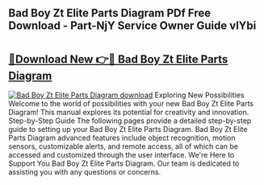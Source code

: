 ## Bad Boy Zt Elite Parts Diagram PDf Free Download - Part-NjY Service Owner Guide vlYbi

# <h2><a href="http://dfmo3jj.blite.top/?on=Bad+Boy+Zt+Elite+Parts+Diagram">🔗Download New 👉🔴 Bad Boy Zt Elite Parts Diagram</a></h2>

[![Bad Boy Zt Elite Parts Diagram download](https://i.imgur.com/lujVjoI.png)](http://dfmo3jj.blite.top/?on=Bad+Boy+Zt+Elite+Parts+Diagram)
Exploring New Possibilities Welcome to the world of possibilities with your new Bad Boy Zt Elite Parts Diagram! This manual explores its potential for creativity and innovation. Step-by-Step Guide The following pages provide a detailed step-by-step guide to setting up your Bad Boy Zt Elite Parts Diagram. Bad Boy Zt Elite Parts Diagram advanced features include object recognition, motion sensors, customizable alerts, and remote access, all of which can be accessed and customized through the user interface. We're Here to Support You Bad Boy Zt Elite Parts Diagram. Our team is dedicated to assisting you with any questions or concerns.
